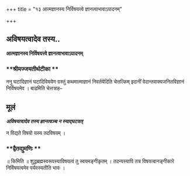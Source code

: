 +++
title = "१३ आत्मज्ञानस्य निर्विषयत्त्वे ज्ञानत्वाभावाऽपादनम्"

+++


## अविषयत्वादेव तस्य..

**आत्मज्ञानस्य निर्विषयत्त्वे ज्ञानत्वाभावाऽपादनम्**

### **श्रीमज्जयतीर्थटीका **

ननु घटादिज्ञानं घटादिविषयेण ग्रस्तुं कथमात्माज्ञानं निवर्तयेदिति चेत्तत्किम् इदानीं वेदान्तवाक्यजनितविज्ञानं निर्विषयमेव । बाढमिति चेत्तत्राह–

## **मूलं**

***अविषयत्वादेव तस्य ज्ञानत्वञ्च न स्याद्घटवत्***

न विद्यते विषयो यस्य तदविषयम् ।

### **द्वैतद्युमणिः **

॥ किमिति ॥ शुद्धब्रह्मस्वरूपस्याविषयत्वं तु स्वयमङ्गीकृतम् । तदन्यस्यापि तत्र विषयत्वानङ्गीकारे निर्विषयत्वमेव पर्यवस्यतीति भावः ।

